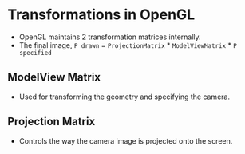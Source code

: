 # Transformations in OpenGL

* OpenGL maintains 2 transformation matrices internally.
* The final image, `P drawn` = `ProjectionMatrix` * `ModelViewMatrix` * `P specified`

## ModelView Matrix
* Used for transforming the geometry and specifying the camera.

## Projection Matrix
* Controls the way the camera image is projected onto the screen.